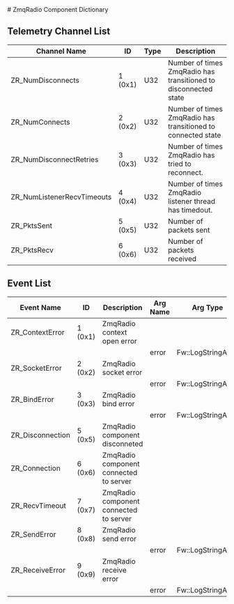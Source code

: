 <title>ZmqRadio Component Dictionary</title>
# ZmqRadio Component Dictionary


## Telemetry Channel List

|Channel Name|ID|Type|Description|
|---|---|---|---|
|ZR_NumDisconnects|1 (0x1)|U32|Number of times ZmqRadio has transitioned to disconnected state|
|ZR_NumConnects|2 (0x2)|U32|Number of times ZmqRadio has transitioned to connected state|
|ZR_NumDisconnectRetries|3 (0x3)|U32|Number of times ZmqRadio has tried to reconnect.|
|ZR_NumListenerRecvTimeouts|4 (0x4)|U32|Number of times ZmqRadio listener thread has timedout.|
|ZR_PktsSent|5 (0x5)|U32|Number of packets sent|
|ZR_PktsRecv|6 (0x6)|U32|Number of packets received|

## Event List

|Event Name|ID|Description|Arg Name|Arg Type|Arg Size|Description
|---|---|---|---|---|---|---|
|ZR_ContextError|1 (0x1)|ZmqRadio context open error| | | | |
| | | |error|Fw::LogStringArg&|80||    
|ZR_SocketError|2 (0x2)|ZmqRadio socket error| | | | |
| | | |error|Fw::LogStringArg&|80||    
|ZR_BindError|3 (0x3)|ZmqRadio bind error| | | | |
| | | |error|Fw::LogStringArg&|80||    
|ZR_Disconnection|5 (0x5)|ZmqRadio component disconneted| | | | |
|ZR_Connection|6 (0x6)|ZmqRadio component connected to server| | | | |
|ZR_RecvTimeout|7 (0x7)|ZmqRadio component connected to server| | | | |
|ZR_SendError|8 (0x8)|ZmqRadio send error| | | | |
| | | |error|Fw::LogStringArg&|80||    
|ZR_ReceiveError|9 (0x9)|ZmqRadio receive error| | | | |
| | | |error|Fw::LogStringArg&|80||    
